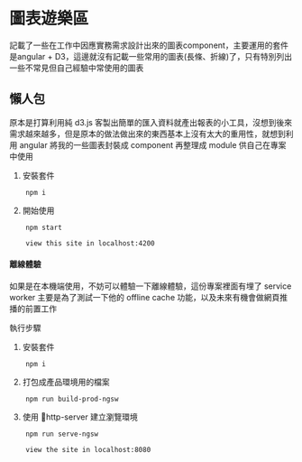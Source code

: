 # 圖表遊樂區

記載了一些在工作中因應實務需求設計出來的圖表component，主要運用的套件是angular + D3，這邊就沒有記載一些常用的圖表(長條、折線)了，只有特別列出一些不常見但自己經驗中常使用的圖表

## 懶人包

原本是打算利用純 d3.js 客製出簡單的匯入資料就產出報表的小工具，沒想到後來需求越來越多，但是原本的做法做出來的東西基本上沒有太大的重用性，就想到利用 angular 將我的一些圖表封裝成 component 再整理成 module 供自己在專案中使用

1. 安裝套件 
```
    npm i
```

2. 開始使用
```
    npm start

    view this site in localhost:4200
```

#### 離線體驗

如果是在本機端使用，不妨可以體驗一下離線體驗，這份專案裡面有埋了 service worker 主要是為了測試一下他的 offline cache 功能，以及未來有機會做網頁推播的前置工作

執行步驟

1. 安裝套件
```
    npm i
```

2. 打包成產品環境用的檔案
```
    npm run build-prod-ngsw
```

3. 使用 http-server 建立瀏覽環境
```
    npm run serve-ngsw

    view the site in localhost:8080
```



